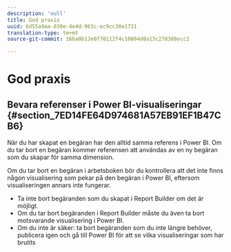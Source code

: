 ```yaml
---
description: 'null'
title: God praxis
uuid: 6d55a9aa-030e-4e4d-963c-ec9cc38e1731
translation-type: tm+mt
source-git-commit: 16ba0b12e0f70112f4c10804d0a13c278388ecc2

---
```



# God praxis

## Bevara referenser i Power BI-visualiseringar {#section_7ED14FE64D974681A57EB91EF1B47CB6}

När du har skapat en begäran har den alltid samma referens i Power BI. Om du tar bort en begäran kommer referensen att användas av en ny begäran som du skapar för samma dimension.

Om du tar bort en begäran i arbetsboken bör du kontrollera att det inte finns någon visualisering som pekar på den begäran i Power BI, eftersom visualiseringen annars inte fungerar.

* Ta inte bort begäranden som du skapat i Report Builder om det är möjligt.
* Om du tar bort begäranden i Report Builder måste du även ta bort motsvarande visualisering i Power BI.
* Om du inte är säker: ta bort begäranden som du inte längre behöver, publicera igen och gå till Power BI för att se vilka visualiseringar som har brutits


